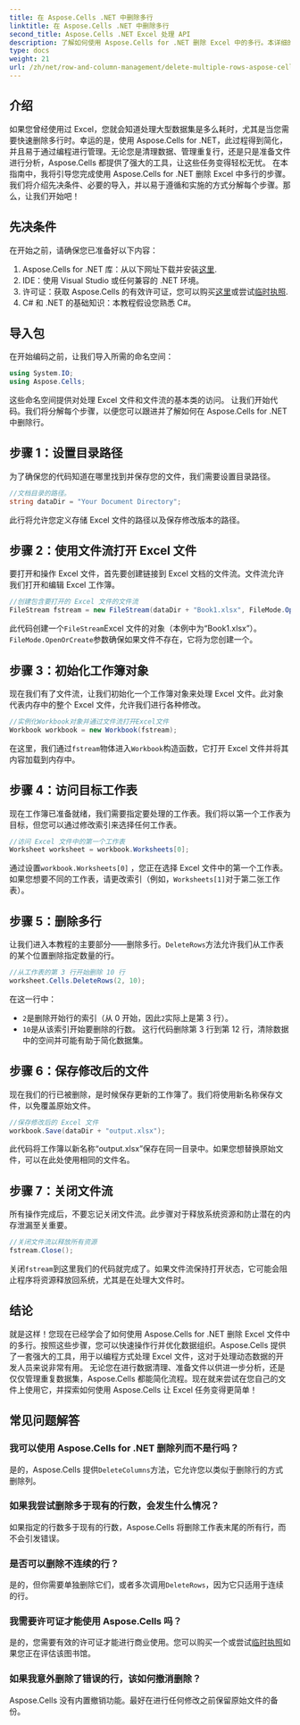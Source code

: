```yaml
---
title: 在 Aspose.Cells .NET 中删除多行
linktitle: 在 Aspose.Cells .NET 中删除多行
second_title: Aspose.Cells .NET Excel 处理 API
description: 了解如何使用 Aspose.Cells for .NET 删除 Excel 中的多行。本详细的分步指南涵盖了先决条件、编码示例和开发人员常见问题解答。
type: docs
weight: 21
url: /zh/net/row-and-column-management/delete-multiple-rows-aspose-cells/
---
```

## 介绍
如果您曾经使用过 Excel，您就会知道处理大型数据集是多么耗时，尤其是当您需要快速删除多行时。幸运的是，使用 Aspose.Cells for .NET，此过程得到简化，并且易于通过编程进行管理。无论您是清理数据、管理重复行，还是只是准备文件进行分析，Aspose.Cells 都提供了强大的工具，让这些任务变得轻松无忧。
在本指南中，我将引导您完成使用 Aspose.Cells for .NET 删除 Excel 中多行的步骤。我们将介绍先决条件、必要的导入，并以易于遵循和实施的方式分解每个步骤。那么，让我们开始吧！
## 先决条件
在开始之前，请确保您已准备好以下内容：
1.  Aspose.Cells for .NET 库：从以下网址下载并安装[这里](https://releases.aspose.com/cells/net/).
2. IDE：使用 Visual Studio 或任何兼容的 .NET 环境。
3. 许可证：获取 Aspose.Cells 的有效许可证，您可以购买[这里](https://purchase.aspose.com/buy)或尝试[临时执照](https://purchase.aspose.com/temporary-license/).
4. C# 和 .NET 的基础知识：本教程假设您熟悉 C#。
## 导入包
在开始编码之前，让我们导入所需的命名空间：
```csharp
using System.IO;
using Aspose.Cells;
```
这些命名空间提供对处理 Excel 文件和文件流的基本类的访问。
让我们开始代码。我们将分解每个步骤，以便您可以跟进并了解如何在 Aspose.Cells for .NET 中删除行。
## 步骤 1：设置目录路径
为了确保您的代码知道在哪里找到并保存您的文件，我们需要设置目录路径。
```csharp
//文档目录的路径。
string dataDir = "Your Document Directory";
```
此行将允许您定义存储 Excel 文件的路径以及保存修改版本的路径。
## 步骤 2：使用文件流打开 Excel 文件
要打开和操作 Excel 文件，首先要创建链接到 Excel 文档的文件流。文件流允许我们打开和编辑 Excel 工作簿。
```csharp
//创建包含要打开的 Excel 文件的文件流
FileStream fstream = new FileStream(dataDir + "Book1.xlsx", FileMode.OpenOrCreate);
```
此代码创建一个`FileStream`Excel 文件的对象（本例中为“Book1.xlsx”）。`FileMode.OpenOrCreate`参数确保如果文件不存在，它将为您创建一个。
## 步骤 3：初始化工作簿对象
现在我们有了文件流，让我们初始化一个工作簿对象来处理 Excel 文件。此对象代表内存中的整个 Excel 文件，允许我们进行各种修改。
```csharp
//实例化Workbook对象并通过文件流打开Excel文件
Workbook workbook = new Workbook(fstream);
```
在这里，我们通过`fstream`物体进入`Workbook`构造函数，它打开 Excel 文件并将其内容加载到内存中。
## 步骤 4：访问目标工作表
现在工作簿已准备就绪，我们需要指定要处理的工作表。我们将以第一个工作表为目标，但您可以通过修改索引来选择任何工作表。
```csharp
//访问 Excel 文件中的第一个工作表
Worksheet worksheet = workbook.Worksheets[0];
```
通过设置`workbook.Worksheets[0]` ，您正在选择 Excel 文件中的第一个工作表。如果您想要不同的工作表，请更改索引（例如，`Worksheets[1]`对于第二张工作表）。
## 步骤 5：删除多行
让我们进入本教程的主要部分——删除多行。`DeleteRows`方法允许我们从工作表的某个位置删除指定数量的行。
```csharp
//从工作表的第 3 行开始删除 10 行
worksheet.Cells.DeleteRows(2, 10);
```
在这一行中：
- `2`是删除开始行的索引（从 0 开始，因此`2`实际上是第 3 行）。
- `10`是从该索引开始要删除的行数。
这行代码删除第 3 行到第 12 行，清除数据中的空间并可能有助于简化数据集。
## 步骤 6：保存修改后的文件
现在我们的行已被删除，是时候保存更新的工作簿了。我们将使用新名称保存文件，以免覆盖原始文件。
```csharp
//保存修改后的 Excel 文件
workbook.Save(dataDir + "output.xlsx");
```
此代码将工作簿以新名称“output.xlsx”保存在同一目录中。如果您想替换原始文件，可以在此处使用相同的文件名。
## 步骤 7：关闭文件流
所有操作完成后，不要忘记关闭文件流。此步骤对于释放系统资源和防止潜在的内存泄漏至关重要。
```csharp
//关闭文件流以释放所有资源
fstream.Close();
```
关闭`fstream`到这里我们的代码就完成了。如果文件流保持打开状态，它可能会阻止程序将资源释放回系统，尤其是在处理大文件时。
## 结论
就是这样！您现在已经学会了如何使用 Aspose.Cells for .NET 删除 Excel 文件中的多行。按照这些步骤，您可以快速操作行并优化数据组织。Aspose.Cells 提供了一套强大的工具，用于以编程方式处理 Excel 文件，这对于处理动态数据的开发人员来说非常有用。
无论您在进行数据清理、准备文件以供进一步分析，还是仅仅管理重复数据集，Aspose.Cells 都能简化流程。现在就来尝试在您自己的文件上使用它，并探索如何使用 Aspose.Cells 让 Excel 任务变得更简单！
## 常见问题解答
### 我可以使用 Aspose.Cells for .NET 删除列而不是行吗？  
是的，Aspose.Cells 提供`DeleteColumns`方法，它允许您以类似于删除行的方式删除列。
### 如果我尝试删除多于现有的行数，会发生什么情况？  
如果指定的行数多于现有的行数，Aspose.Cells 将删除工作表末尾的所有行，而不会引发错误。
### 是否可以删除不连续的行？  
是的，但你需要单独删除它们，或者多次调用`DeleteRows`，因为它只适用于连续的行。
### 我需要许可证才能使用 Aspose.Cells 吗？  
是的，您需要有效的许可证才能进行商业使用。您可以购买一个或尝试[临时执照](https://purchase.aspose.com/temporary-license/)如果您正在评估该图书馆。
### 如果我意外删除了错误的行，该如何撤消删除？  
Aspose.Cells 没有内置撤销功能。最好在进行任何修改之前保留原始文件的备份。